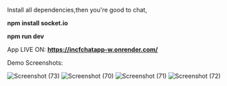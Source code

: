 Install all dependencies,then you're good to chat,


**npm install socket.io**


**npm run dev**

App LIVE ON:
**https://incfchatapp-w.onrender.com/**

Demo Screenshots:

![Screenshot (73)](https://github.com/adarshjha7/INCFCHATAPP-W/assets/98156564/a2d60a9c-2184-4480-bbbd-821aae1d8472)
![Screenshot (70)](https://github.com/adarshjha7/INCFCHATAPP-W/assets/98156564/84b34985-2f30-4ea7-a7bf-979e35b9e1f6)
![Screenshot (71)](https://github.com/adarshjha7/INCFCHATAPP-W/assets/98156564/60e5bd40-9c6a-4212-ba7d-957efac0fd42)
![Screenshot (72)](https://github.com/adarshjha7/INCFCHATAPP-W/assets/98156564/707859d5-898f-45f7-89e2-e6f6d792403d)
